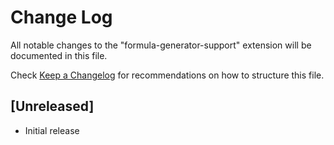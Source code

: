 # Change Log

All notable changes to the "formula-generator-support" extension will be documented in this file.

Check [Keep a Changelog](http://keepachangelog.com/) for recommendations on how to structure this file.

## [Unreleased]

- Initial release
